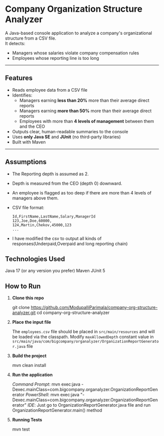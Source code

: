 # Company Organization Structure Analyzer

A Java-based console application to analyze a company's organizational structure from a CSV file.  
It detects:

- Managers whose salaries violate company compensation rules
- Employees whose reporting line is too long

---

## Features

- Reads employee data from a CSV file
- Identifies:
    - Managers earning **less than 20%** more than their average direct reports
    - Managers earning **more than 50%** more than their average direct reports
    - Employees with more than **4 levels of management** between them and the CEO
- Outputs clear, human-readable summaries to the console
- Uses **only Java SE** and **JUnit** (no third-party libraries)
- Built with Maven

---

## Assumptions


- The Reporting depth is assumed as 2.
- Depth is measured from the CEO (depth 0) downward.
- An employee is flagged as too deep if there are more than 4 levels of managers above them.

- CSV file format:

  ```csv
  Id,FirstName,LastName,Salary,ManagerId
  123,Joe,Doe,60000,
  124,Martin,Chekov,45000,123
  ...
- I have modified the csv to output all kinds of responses(Underpaid,Overpaid and long reporting chain)

## Technologies Used
Java 17 (or any version you prefer)
Maven
JUnit 5

## How to Run

1. **Clone this repo**

    git clone https://github.com/ModupalliParimala/company-org-structure-analyzer.git
    cd company-org-structure-analyzer

2. **Place the input file**

    The `employees.csv` file should be placed in `src/main/resources` and will be loaded via the classpath.
    Modify `maxAllowedDepth` constant value in `src/main/java/com/bigcompany/organalyzer/OrganizationReportGenerator.java` file

3. **Build the project**

    mvn clean install

4. **Run the application**

    *Command Prompt*: mvn exec:java -Dexec.mainClass=com.bigcompany.organalyzer.OrganizationReportGenerator
    *PowerShell*: mvn exec:java "-Dexec.mainClass=com.bigcompany.organalyzer.OrganizationReportGenerator"
    *IDE*: Just go to OrganizationReportGenerator.java file and run OrganizationReportGenerator.main() method 

5. **Running Tests**

   mvn test
